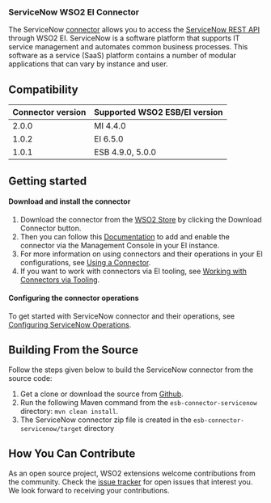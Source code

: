 ### ServiceNow WSO2 EI Connector

The ServiceNow [connector](https://docs.wso2.com/display/EI650/Working+with+Connectors) allows you to access the [ServiceNow REST API](https://developer.servicenow.com/app.do#!/rest_api_doc?v=madrid&id=c_TableAPI) through WSO2 EI. ServiceNow is a software platform that supports IT service management and automates common business processes. This software as a service (SaaS) platform contains a number of modular applications that can vary by instance and user.
## Compatibility

| Connector version                                                                                                 |  Supported WSO2 ESB/EI version |
|-------------------------------------------------------------------------------------------------------------------|-------------------------------|
| 2.0.0 | MI 4.4.0                      |
| 1.0.2| EI 6.5.0                      |
| 1.0.1 | ESB 4.9.0, 5.0.0                |

## Getting started

#### Download and install the connector

1. Download the connector from the [WSO2 Store](https://store.wso2.com/store/assets/esbconnector/details/74999163-6706-41f6-a564-61479b99918f) by clicking the Download Connector button.
2. Then you can follow this [Documentation](https://docs.wso2.com/display/EI650/Working+with+Connectors+via+the+Management+Console) to add and enable the connector via the Management Console in your EI instance.
3. For more information on using connectors and their operations in your EI configurations, see [Using a Connector](https://docs.wso2.com/display/EI650/Using+a+Connector).
4. If you want to work with connectors via EI tooling, see [Working with Connectors via Tooling](https://docs.wso2.com/display/EI650/Working+with+Connectors+via+Tooling).

#### Configuring the connector operations

To get started with ServiceNow connector and their operations, see [Configuring ServiceNow Operations](docs/config.md).


## Building From the Source

Follow the steps given below to build the ServiceNow connector from the source code:

1. Get a clone or download the source from [Github](https://github.com/wso2-extensions/esb-connector-servicenow).
2. Run the following Maven command from the `esb-connector-servicenow` directory: `mvn clean install`.
3. The ServiceNow connector zip file is created in the `esb-connector-servicenow/target` directory

## How You Can Contribute

As an open source project, WSO2 extensions welcome contributions from the community.
Check the [issue tracker](https://github.com/wso2-extensions/esb-connector-servicenow/issues) for open issues that interest you. We look forward to receiving your contributions.
